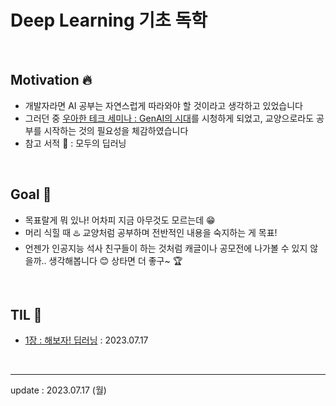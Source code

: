 # Deep Learning 기초 독학

<br>

## Motivation 🔥
- 개발자라면 AI 공부는 자연스럽게 따라와야 할 것이라고 생각하고 있었습니다
- 그러던 중 <a href="https://www.youtube.com/watch?v=29Nx3C9X8rU&list=PLgXGHBqgT2TtGi82mCZWuhMu-nQy301ew&index=1">우아한 테크 세미나 : GenAI의 시대</a>를 시청하게 되었고, 교양으로라도 공부를 시작하는 것의 필요성을 체감하였습니다
- 참고 서적 📕 : 모두의 딥러닝

<br>

## Goal 🎯 
- 목표랄게 뭐 있나! 어차피 지금 아무것도 모르는데 😁
- 머리 식힐 때 ♨️ 교양처럼 공부하며 전반적인 내용을 숙지하는 게 목표!
- 언젠가 인공지능 석사 친구들이 하는 것처럼 캐글이나 공모전에 나가볼 수 있지 않을까.. 생각해봅니다 😊 상타면 더 좋구~ 🏆

<br>

## TIL 📝
- <a href="https://github.com/Moon-GD/deep-learning-basics-self-taught/tree/main/1장%20:%20해보자!%20딥러닝#chapter-1--해보자-딥러닝">1장 : 해보자! 딥러닝</a> : 2023.07.17

<br>

---

update : 2023.07.17 (월)